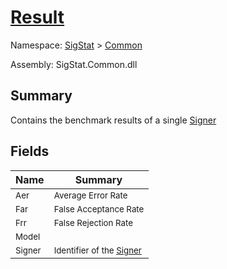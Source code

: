 # [Result](./Result.md)

Namespace: [SigStat]() > [Common](./README.md)

Assembly: SigStat.Common.dll

## Summary
Contains the benchmark results of a single [Signer](https://github.com/hargitomi97/sigstat/blob/master/docs/md/SigStat/Common/Signer.md)

## Fields

| Name | Summary | 
| --- | --- | 
| <sub>Aer</sub><div style="pointer-events:none; cursor:default; width=200;"></div>| <sub>Average Error Rate</sub>| <br>
| <sub>Far</sub><div style="pointer-events:none; cursor:default; width=200;"></div>| <sub>False Acceptance Rate</sub>| <br>
| <sub>Frr</sub><div style="pointer-events:none; cursor:default; width=200;"></div>| <sub>False Rejection Rate</sub>| <br>
| <sub>Model</sub><div style="pointer-events:none; cursor:default; width=200;"></div>| <sub></sub>| <br>
| <sub>Signer</sub><div style="pointer-events:none; cursor:default; width=200;"></div>| <sub>Identifier of the [Signer](https://github.com/hargitomi97/sigstat/blob/master/docs/md/SigStat/Common/Result.md)</sub>| <br>


